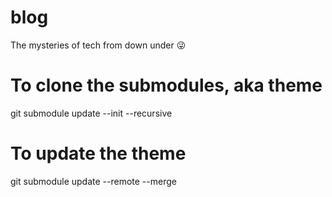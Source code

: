 # blog
The mysteries of tech from down under 😜

# To clone the submodules, aka theme
git submodule update --init --recursive

# To update the theme
git submodule update --remote --merge

